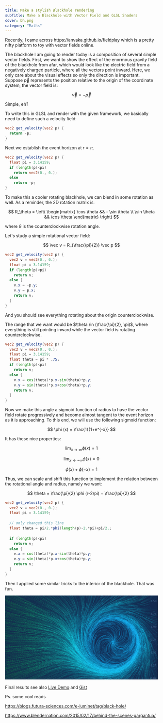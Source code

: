 ```yaml
---
title: Make a stylish Blackhole rendering
subTitle: Make a Blackhole with Vector Field and GLSL Shaders
cover: bh.png
category: "Maths"
---
```


Recently, I came across https://anvaka.github.io/fieldplay which is a pretty nifty platform to toy with vector fields online.

The blackhole I am going to render today is a composition of several simple vector fields.
First, we want to show the effect of the enormous gravity field of the blackhole from afar,
which would look like the electric field from a negatively charged particle,
where all the vectors point inward.
Here, we only care about the visual effects so only the direction is important.
Suppose $\vec p$ represents the position relative to the origin of the coordinate system, the vector field is:

$$
\vec v = - \vec p
$$

Simple, eh?

To write this in GLSL and render with the given framework, we basically need to define such a velocity field:

```glsl
vec2 get_velocity(vec2 p) {
  return -p;
}
```

Next we establish the event horizon at $r=\pi$.

```glsl
vec2 get_velocity(vec2 p) {
  float pi = 3.14159;
  if (length(p)<pi)
  	return vec2(0., 0.);
  else
    return -p;
}
```

To make this a cooler rotating blackhole, we can blend in some rotation as well.
As a reminder, the 2D rotation matrix is:

$$
R_\theta = \left(
\begin{matrix}
    \cos \theta && - \sin \theta \\
    \sin \theta &&  \cos \theta
\end{matrix}
\right)
$$

where $\theta$ is the counterclockwise rotation angle.

Let's study a simple rotational vector field:

$$
\vec v = R_{\frac{\pi}{2}} \vec p
$$

```glsl
vec2 get_velocity(vec2 p) {
  vec2 v = vec2(0., 0.);
  float pi = 3.14159;
  if (length(p)<pi)
  	return v;
  else {
    v.x = -p.y;
    v.y = p.x;
    return v;
  }
}
```

And you should see everything rotating about the origin counterclockwise.

The range that we want would be $\theta \in (\frac{\pi}{2}, \pi)$, where everything is still pointing inward while the vector field is rotating counterclockwise.

```glsl
vec2 get_velocity(vec2 p) {
  vec2 v = vec2(0., 0.);
  float pi = 3.14159;
  float theta = pi * .75;
  if (length(p)<pi)
  	return v;
  else {
    v.x = cos(theta)*p.x-sin(theta)*p.y;
    v.y = sin(theta)*p.x+cos(theta)*p.y;
    return v;
  }
}
```

Now we make this angle a sigmoid function of radius to have the vector field rotate progressively and become almost tangent to the event horizon as it is approaching.
To this end, we will use the following sigmoid function:

$$
\phi (x) = \frac{1}{1+e^{-x}}
$$

It has these nice properties:

$$
\lim _ {x \to \infty} \phi (x) = 1
$$

$$
\lim _ {x \to -\infty} \phi (x) = 0
$$

$$
\phi (x) + \phi (-x) = 1
$$

Thus, we can scale and shift this function to implement the relation between the rotational angle and radius, namely we want:

$$
\theta = \frac{\pi}{2} \phi (r-2\pi) + \frac{\pi}{2}
$$

```glsl
vec2 get_velocity(vec2 p) {
  vec2 v = vec2(0., 0.);
  float pi = 3.14159;

  // only changed this line
  float theta = pi/2.*phi(length(p)-2.*pi)+pi/2.;

  if (length(p)<pi)
  	return v;
  else {
    v.x = cos(theta)*p.x-sin(theta)*p.y;
    v.y = sin(theta)*p.x+cos(theta)*p.y;
    return v;
  }
}
```

Then I applied some similar tricks to the interior of the blackhole. That was fun.

![Blackhole Render](bh-render.png)

Final results see also [Live Demo](https://anvaka.github.io/fieldplay/?cx=-8.7899&cy=0.23650000000000038&w=31.0606&h=31.0606&dt=0.01&fo=0.99&dp=0.005&cm=2&vf=float%20phi%28float%20x%29%20%7B%0A%20%20return%201.%2F%281.%2Bexp%28-x%29%29%3B%0A%7D%0A%0Avec2%20get_velocity%28vec2%20p%29%20%7B%0A%20%20vec2%20v%20%3D%20vec2%280.%2C%200.%29%3B%0A%20%20float%20pi%20%3D%203.14159%3B%0A%20%20float%20alpha%20%3D%20pi%2F2.*phi%28length%28p%29-2.*pi%29%2Bpi%2F2.%3B%0A%20%20if%20%28length%28p%29%3Cpi%29%20%7B%0A%20%20%20%20alpha%20%3D%20pi%2F2.*phi%281.6*%28pi%2F2.-length%28p%29%29%29%2Bpi%2F2.%3B%0A%20%20%7D%0A%20%20else%20%7B%0A%20%20%20%20alpha%20%3D%20pi%2F2.*phi%28length%28p%29-2.*pi%29%2Bpi%2F2.%3B%0A%20%20%20%20alpha%20%3D%20-%20alpha%3B%0A%20%20%7D%0A%20%20v.x%20%3D%20cos%28alpha%29*p.x%2Bsin%28alpha%29*p.y%3B%0A%20%20v.y%20%3D%20-sin%28alpha%29*p.x%2Bcos%28alpha%29*p.y%3B%0A%20%20if%20%28length%28p%29%3Cpi%29%20%7B%0A%20%20%20%20vec2%20u%20%3D%20vec2%280.%2C%200.%29%3B%0A%20%20%20%20u.x%20%3D%20v.x%2Flength%28v%29%3B%0A%20%20%09u.y%20%3D%20v.y%2Flength%28v%29%3B%0A%20%20%20%20return%20u*pi%3B%0A%20%20%7D%0A%20%20else%20%7B%0A%20%20%20%20return%20v%3B%0A%20%20%7D%0A%7D&code=float%20phi%28float%20x%29%20%7B%0A%20%20return%201.%2F%281.%2Bexp%28-x%29%29%3B%0A%7D%0A%0Avec2%20get_velocity%28vec2%20p%29%20%7B%0A%20%20vec2%20v%20%3D%20vec2%280.%2C%200.%29%3B%0A%20%20float%20pi%20%3D%203.14159%3B%0A%20%20float%20alpha%20%3D%20pi%2F2.*phi%28length%28p%29-2.*pi%29%2Bpi%2F2.%3B%0A%20%20if%20%28length%28p%29%3Cpi%29%20%7B%0A%20%20%20%20alpha%20%3D%20pi%2F2.*phi%281.6*%28pi%2F2.-length%28p%29%29%29%2Bpi%2F2.%3B%0A%20%20%7D%0A%20%20else%20%7B%0A%20%20%20%20alpha%20%3D%20pi%2F2.*phi%28length%28p%29-2.*pi%29%2Bpi%2F2.%3B%0A%20%20%20%20alpha%20%3D%20-%20alpha%3B%0A%20%20%7D%0A%20%20v.x%20%3D%20cos%28alpha%29*p.x%2Bsin%28alpha%29*p.y%3B%0A%20%20v.y%20%3D%20-sin%28alpha%29*p.x%2Bcos%28alpha%29*p.y%3B%0A%20%20if%20%28length%28p%29%3Cpi%29%20%7B%0A%20%20%20%20vec2%20u%20%3D%20vec2%280.%2C%200.%29%3B%0A%20%20%20%20u.x%20%3D%20v.x%2Flength%28v%29%3B%0A%20%20%09u.y%20%3D%20v.y%2Flength%28v%29%3B%0A%20%20%20%20return%20u*pi%3B%0A%20%20%7D%0A%20%20else%20%7B%0A%20%20%20%20return%20v%3B%0A%20%20%7D%0A%7D) and [Gist](https://gist.github.com/aleozlx/69f84ac008f4ab22fbbcd6960ca53fa0)

Ps. some cool reads

https://blogs.futura-sciences.com/e-luminet/tag/black-hole/

https://www.blendernation.com/2015/02/17/behind-the-scenes-gargantua/
